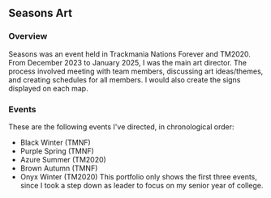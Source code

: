 ## Seasons Art
### Overview
Seasons was an event held in Trackmania Nations Forever and TM2020. From December 2023 to January 2025, I was the main art director. The process involved meeting with team members, discussing art ideas/themes, and creating schedules for all members. I would also create the signs displayed on each map.
### Events
These are the following events I've directed, in chronological order:
- Black Winter (TMNF)
- Purple Spring (TMNF)
- Azure Summer (TM2020)
- Brown Autumn (TMNF)
- Onyx Winter (TM2020)
This portfolio only shows the first three events, since I took a step down as leader to focus on my senior year of college.